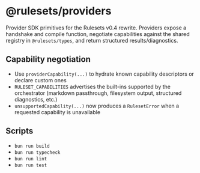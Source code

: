 # @rulesets/providers

Provider SDK primitives for the Rulesets v0.4 rewrite. Providers expose a handshake and compile function, negotiate capabilities against the shared registry in `@rulesets/types`, and return structured results/diagnostics.

## Capability negotiation
- Use `providerCapability(...)` to hydrate known capability descriptors or declare custom ones
- `RULESET_CAPABILITIES` advertises the built-ins supported by the orchestrator (markdown passthrough, filesystem output, structured diagnostics, etc.)
- `unsupportedCapability(...)` now produces a `RulesetError` when a requested capability is unavailable

## Scripts

- `bun run build`
- `bun run typecheck`
- `bun run lint`
- `bun run test`
